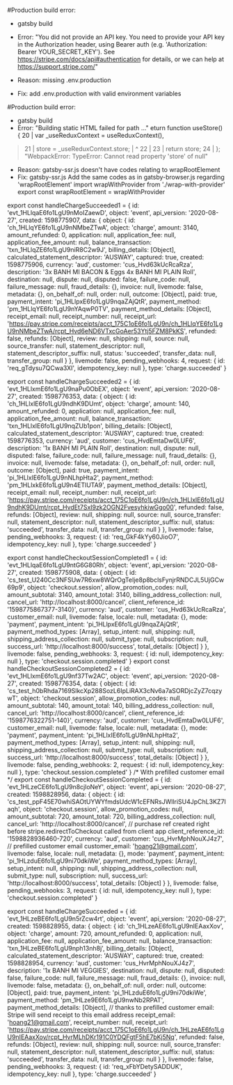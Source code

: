 #Production build error:
- gatsby build
- Error:
"You did not provide an API key. You need to provide your API key in the Authorization header, using Bearer auth   (e.g. 'Authorization: Bearer YOUR_SECRET_KEY'). See https://stripe.com/docs/api#authentication for details, or we can   help at https://support.stripe.com/"

- Reason: missing .env.production
- Fix: add .env.production with valid environment variables


#Production build error:
- gatsby build
- Error: 
"Building static HTML failed for path ..."
eturn function useStore() {
  20 |     var _useReduxContext = useReduxContext(),
> 21 |         store = _useReduxContext.store;
     | ^
  22 | 
  23 |     return store;
  24 |   };
"WebpackError: TypeError: Cannot read property 'store' of null"

- Reason: gatsby-ssr.js doesn't have codes relating to wrapRootElement
- Fix: gatsby-ssr.js
Add the same codes as in gatsby-browser.js regarding 'wrapRootElement'
import wrapWithProvider from './wrap-with-provider'
export const wrapRootElement = wrapWithProvider


<!-- Sample stripe notification objects sending to webhook endpoints -->
export const handleChargeSucceeded1 = {
  id: 'evt_1HLlqaE6fo1LgU9nMoIZaewD',
  object: 'event',
  api_version: '2020-08-27',
  created: 1598775907,
  data: {
    object: {
      id: 'ch_1HLlqYE6fo1LgU9nNMbeZTwA',
      object: 'charge',
      amount: 3140,
      amount_refunded: 0,
      application: null,
      application_fee: null,
      application_fee_amount: null,
      balance_transaction: 'txn_1HLlqZE6fo1LgU9niR8C2w9J',
      billing_details: [Object],
      calculated_statement_descriptor: 'AUSWAY',
      captured: true,
      created: 1598775906,
      currency: 'aud',
      customer: 'cus_Hvd63kUcRcaRza',
      description: '3x BANH MI BACON & Eggs 4x BANH MI PLAIN Roll',
      destination: null,
      dispute: null,
      disputed: false,
      failure_code: null,
      failure_message: null,
      fraud_details: {},
      invoice: null,
      livemode: false,
      metadata: {},
      on_behalf_of: null,
      order: null,
      outcome: [Object],
      paid: true,
      payment_intent: 'pi_1HLlpxE6fo1LgU9nqaZAjQtR',
      payment_method: 'pm_1HLlqYE6fo1LgU9nYAqwP0TV',
      payment_method_details: [Object],
      receipt_email: null,
      receipt_number: null,
      receipt_url:
        'https://pay.stripe.com/receipts/acct_175C1oE6fo1LgU9n/ch_1HLlqYE6fo1LgU9nNMbeZTwA/rcpt_Hvd6eND6VTxcGoAer53Ytj5FZM8PkKS',
      refunded: false,
      refunds: [Object],
      review: null,
      shipping: null,
      source: null,
      source_transfer: null,
      statement_descriptor: null,
      statement_descriptor_suffix: null,
      status: 'succeeded',
      transfer_data: null,
      transfer_group: null
    }
  },
  livemode: false,
  pending_webhooks: 4,
  request: { id: 'req_gTdysu7QCwa3XI', idempotency_key: null },
  type: 'charge.succeeded'
}

export const handleChargeSucceeded2 = {
  id: 'evt_1HLlxmE6fo1LgU9naPu0ObEX',
  object: 'event',
  api_version: '2020-08-27',
  created: 1598776353,
  data: {
    object: {
      id: 'ch_1HLlxlE6fo1LgU9ndhK9DUmt',
      object: 'charge',
      amount: 140,
      amount_refunded: 0,
      application: null,
      application_fee: null,
      application_fee_amount: null,
      balance_transaction: 'txn_1HLlxlE6fo1LgU9nqZUb1pon',
      billing_details: [Object],
      calculated_statement_descriptor: 'AUSWAY',
      captured: true,
      created: 1598776353,
      currency: 'aud',
      customer: 'cus_HvdEmtaDw0LUF6',
      description: '1x BANH MI PLAIN Roll',
      destination: null,
      dispute: null,
      disputed: false,
      failure_code: null,
      failure_message: null,
      fraud_details: {},
      invoice: null,
      livemode: false,
      metadata: {},
      on_behalf_of: null,
      order: null,
      outcome: [Object],
      paid: true,
      payment_intent: 'pi_1HLlxIE6fo1LgU9nNLhpHta2',
      payment_method: 'pm_1HLlxkE6fo1LgU9n4ETlUTA9',
      payment_method_details: [Object],
      receipt_email: null,
      receipt_number: null,
      receipt_url:
        'https://pay.stripe.com/receipts/acct_175C1oE6fo1LgU9n/ch_1HLlxlE6fo1LgU9ndhK9DUmt/rcpt_HvdEt7SxI9zk2OGN2FvesyhkiwGgo00',
      refunded: false,
      refunds: [Object],
      review: null,
      shipping: null,
      source: null,
      source_transfer: null,
      statement_descriptor: null,
      statement_descriptor_suffix: null,
      status: 'succeeded',
      transfer_data: null,
      transfer_group: null
    }
  },
  livemode: false,
  pending_webhooks: 3,
  request: { id: 'req_GkF4kYy60JioO7', idempotency_key: null },
  type: 'charge.succeeded'
}

export const handleCheckoutSessionCompleted1 = {
  id: 'evt_1HLlqaE6fo1LgU9ntG6G80Rh',
  object: 'event',
  api_version: '2020-08-27',
  created: 1598775908,
  data: {
    object: {
      id: 'cs_test_U240Cc3NFSUw7R6xw8WQrOgTeIje8p8bclsFynjrRNDCJL5UjGCw69p9',
      object: 'checkout.session',
      allow_promotion_codes: null,
      amount_subtotal: 3140,
      amount_total: 3140,
      billing_address_collection: null,
      cancel_url: 'http://localhost:8000/cancel',
      client_reference_id: '1598775867377-3140}',
      currency: 'aud',
      customer: 'cus_Hvd63kUcRcaRza',
      customer_email: null,
      livemode: false,
      locale: null,
      metadata: {},
      mode: 'payment',
      payment_intent: 'pi_1HLlpxE6fo1LgU9nqaZAjQtR',
      payment_method_types: [Array],
      setup_intent: null,
      shipping: null,
      shipping_address_collection: null,
      submit_type: null,
      subscription: null,
      success_url: 'http://localhost:8000/success',
      total_details: [Object]
    }
  },
  livemode: false,
  pending_webhooks: 3,
  request: { id: null, idempotency_key: null },
  type: 'checkout.session.completed'
}
export const handleCheckoutSessionCompleted2 = {
  id: 'evt_1HLlxmE6fo1LgU9nf37Tw2AC',
  object: 'event',
  api_version: '2020-08-27',
  created: 1598776354,
  data: {
    object: {
      id: 'cs_test_h0bRhda7169SlkcXp288SozL6IpLiRAX3cNv6a7aSORDjcZyZ7cqzywT',
      object: 'checkout.session',
      allow_promotion_codes: null,
      amount_subtotal: 140,
      amount_total: 140,
      billing_address_collection: null,
      cancel_url: 'http://localhost:8000/cancel',
      client_reference_id: '1598776322751-140}',
      currency: 'aud',
      customer: 'cus_HvdEmtaDw0LUF6',
      customer_email: null,
      livemode: false,
      locale: null,
      metadata: {},
      mode: 'payment',
      payment_intent: 'pi_1HLlxIE6fo1LgU9nNLhpHta2',
      payment_method_types: [Array],
      setup_intent: null,
      shipping: null,
      shipping_address_collection: null,
      submit_type: null,
      subscription: null,
      success_url: 'http://localhost:8000/success',
      total_details: [Object]
    }
  },
  livemode: false,
  pending_webhooks: 2,
  request: { id: null, idempotency_key: null },
  type: 'checkout.session.completed'
}
/*
  With prefilled customer email
*/
export const handleCheckoutSessionCompleted = {
  id: 'evt_1HLzeCE6fo1LgU9n8cjloNeY',
  object: 'event',
  api_version: '2020-08-27',
  created: 1598828956,
  data: {
    object: {
      id: 'cs_test_ppF45E70whiSAOtUYWYfmdsUdcW1cEFNRsJWllriSU4JpChL3KZ7Iaqh',
      object: 'checkout.session',
      allow_promotion_codes: null,
      amount_subtotal: 720,
      amount_total: 720,
      billing_address_collection: null,
      cancel_url: 'http://localhost:8000/cancel',
      // purchase ref created right before stripe.redirectToCheckout called from client app
      client_reference_id: '1598828936460-720',
      currency: 'aud',
      customer: 'cus_HvrMphNouXJ4z7',
      // prefilled customer email
      customer_email: 'hoang21@gmail.com',
      livemode: false,
      locale: null,
      metadata: {},
      mode: 'payment',
      payment_intent: 'pi_1HLzduE6fo1LgU9ni70dkiWe',
      payment_method_types: [Array],
      setup_intent: null,
      shipping: null,
      shipping_address_collection: null,
      submit_type: null,
      subscription: null,
      success_url: 'http://localhost:8000/success',
      total_details: [Object]
    }
  },
  livemode: false,
  pending_webhooks: 3,
  request: { id: null, idempotency_key: null },
  type: 'checkout.session.completed'
}

export const handleChargeSucceeded = {
  id: 'evt_1HLzeBE6fo1LgU9n5rZcw4rt',
  object: 'event',
  api_version: '2020-08-27',
  created: 1598828955,
  data: {
    object: {
      id: 'ch_1HLzeAE6fo1LgU9nIEAaxXov',
      object: 'charge',
      amount: 720,
      amount_refunded: 0,
      application: null,
      application_fee: null,
      application_fee_amount: null,
      balance_transaction: 'txn_1HLzeBE6fo1LgU9nph13nh8j',
      billing_details: [Object],
      calculated_statement_descriptor: 'AUSWAY',
      captured: true,
      created: 1598828954,
      currency: 'aud',
      customer: 'cus_HvrMphNouXJ4z7',
      description: '1x BANH MI VEGGIES',
      destination: null,
      dispute: null,
      disputed: false,
      failure_code: null,
      failure_message: null,
      fraud_details: {},
      invoice: null,
      livemode: false,
      metadata: {},
      on_behalf_of: null,
      order: null,
      outcome: [Object],
      paid: true,
      payment_intent: 'pi_1HLzduE6fo1LgU9ni70dkiWe',
      payment_method: 'pm_1HLze9E6fo1LgU9nwNb2RPAT',
      payment_method_details: [Object],
      // thanks to prefilled customer email: Stripe will send receipt to this email address
      receipt_email: 'hoang21@gmail.com',
      receipt_number: null,
      receipt_url:
        'https://pay.stripe.com/receipts/acct_175C1oE6fo1LgU9n/ch_1HLzeAE6fo1LgU9nIEAaxXov/rcpt_HvrMLhDKr191C0YDQFgtF5hE7bKj5Nq',
      refunded: false,
      refunds: [Object],
      review: null,
      shipping: null,
      source: null,
      source_transfer: null,
      statement_descriptor: null,
      statement_descriptor_suffix: null,
      status: 'succeeded',
      transfer_data: null,
      transfer_group: null
    }
  },
  livemode: false,
  pending_webhooks: 3,
  request: { id: 'req_xFbYDetySADDUK', idempotency_key: null },
  type: 'charge.succeeded'
}
